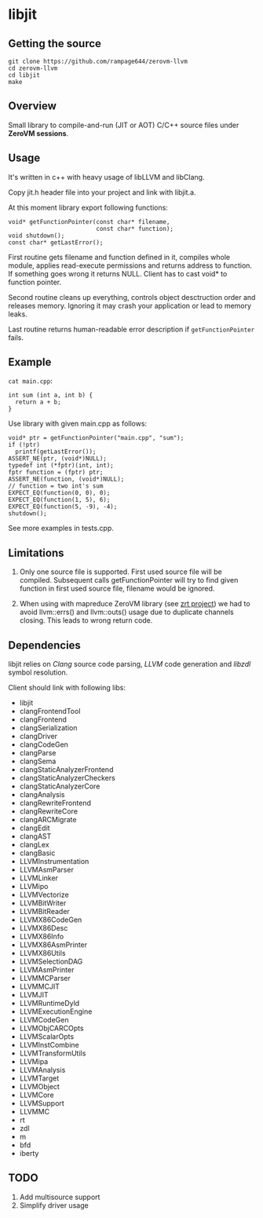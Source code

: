 libjit
=========================

## Getting the source

    git clone https://github.com/rampage644/zerovm-llvm
    cd zerovm-llvm
    cd libjit
    make

## Overview

Small library to compile-and-run (JIT or AOT) C/C++ source files under **ZeroVM 
sessions**.

## Usage

It's written in c++ with heavy usage of libLLVM and libClang.

Copy jit.h header file into your project and link with libjit.a.

At this moment library export following functions:

    void* getFunctionPointer(const char* filename,
                             const char* function);
    void shutdown();
    const char* getLastError();


First routine gets filename and function defined in it, compiles whole module,
applies read-execute permissions and returns address to function. If something
goes wrong it returns NULL. Client has to cast void* to function pointer.

Second routine cleans up everything, controls object desctruction order and releases
memory. Ignoring it may crash your application or lead to memory leaks.

Last routine returns human-readable error description if `getFunctionPointer` fails.

## Example

`cat main.cpp`:

    int sum (int a, int b) {
      return a + b;
    }

Use library with given main.cpp as follows:

    void* ptr = getFunctionPointer("main.cpp", "sum");
    if (!ptr)
      printf(getLastError());
    ASSERT_NE(ptr, (void*)NULL);
    typedef int (*fptr)(int, int);
    fptr function = (fptr) ptr;
    ASSERT_NE(function, (void*)NULL);
    // function = two int's sum
    EXPECT_EQ(function(0, 0), 0);
    EXPECT_EQ(function(1, 5), 6);
    EXPECT_EQ(function(5, -9), -4);
    shutdown();

See more examples in tests.cpp.

## Limitations

1. Only one source file is supported. First used source file will be compiled.
  Subsequent calls getFunctionPointer will try to find given function in first 
  used source file, filename would be ignored.

2. When using with mapreduce ZeroVM library (see [zrt project](https://github.com/zerovm/zrt))
  we had to avoid llvm::errs() and llvm::outs() usage due to duplicate channels closing.
  This leads to wrong return code.

## Dependencies         

libjit relies on _Clang_ source code parsing, _LLVM_ code generation and _libzdl_ 
symbol resolution.

Client should link with following libs:

* libjit 
* clangFrontendTool
* clangFrontend
* clangSerialization
* clangDriver
* clangCodeGen
* clangParse
* clangSema
* clangStaticAnalyzerFrontend
* clangStaticAnalyzerCheckers
* clangStaticAnalyzerCore
* clangAnalysis
* clangRewriteFrontend
* clangRewriteCore
* clangARCMigrate
* clangEdit
* clangAST
* clangLex
* clangBasic
* LLVMInstrumentation
* LLVMAsmParser
* LLVMLinker
* LLVMipo
* LLVMVectorize
* LLVMBitWriter
* LLVMBitReader
* LLVMX86CodeGen
* LLVMX86Desc
* LLVMX86Info
* LLVMX86AsmPrinter
* LLVMX86Utils
* LLVMSelectionDAG
* LLVMAsmPrinter
* LLVMMCParser
* LLVMMCJIT
* LLVMJIT
* LLVMRuntimeDyld
* LLVMExecutionEngine
* LLVMCodeGen
* LLVMObjCARCOpts
* LLVMScalarOpts
* LLVMInstCombine
* LLVMTransformUtils
* LLVMipa
* LLVMAnalysis
* LLVMTarget
* LLVMObject
* LLVMCore
* LLVMSupport
* LLVMMC
* rt 
* zdl 
* m 
* bfd 
* iberty

## TODO

1. Add multisource support
2. Simplify driver usage
